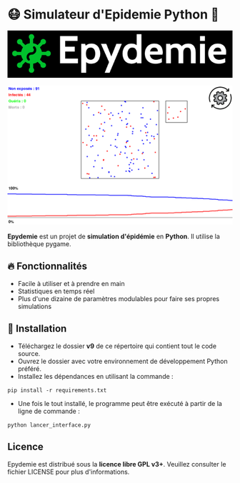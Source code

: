 # 😷 Simulateur d'Epidemie Python 🐍

![Logo](/doc/logo.png)

![Image Demo](/doc/la_demo.png)

**Epydemie** est un projet de **simulation d'épidémie** en **Python**. Il utilise la bibliothèque pygame.

## 🔥 Fonctionnalités

- Facile à utiliser et à prendre en main
- Statistiques en temps réel
- Plus d'une dizaine de paramètres modulables pour faire ses propres simulations

## 🔧 Installation

- Téléchargez le dossier **v9** de ce répertoire qui contient tout le code source.
- Ouvrez le dossier avec votre environnement de développement Python préféré.
- Installez les dépendances en utilisant la commande :
    
```
pip install -r requirements.txt
```
    
- Une fois le tout installé, le programme peut être exécuté à partir de la ligne de commande : 

```
python lancer_interface.py
```

## Licence

Epydemie est distribué sous la **licence libre GPL v3+**. Veuillez consulter le fichier LICENSE pour plus d'informations.
